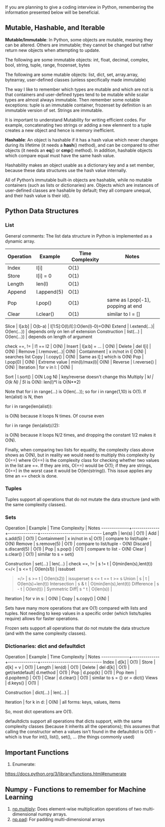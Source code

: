 If you are planning to give a coding interview in Python, remembering the information presented below will be beneficial.

## Mutable, Hashable, and Iterable

**Mutable/Immutable**: In Python, some objects are mutable, meaning they can be altered.  Others are immutable; they cannot be changed but rather return new objects when attempting to update. 

The following are some immutable objects: int, float, decimal, complex, bool, string, tuple, range, frozenset, bytes

The following are some mutable objects: list, dict, set, array.array, bytearray, user-defined classes (unless specifically made immutable)

The way I like to remember which types are mutable and which are not is that containers and user-defined types tend to be mutable while scalar types are almost always immutable. Then remember some notable exceptions: tuple is an immutable container, frozenset by definition is an immutable version of set. Strings are immutable. 

It is important to understand Mutability for writing efficient codes. For example, concatenating two strings or adding a new elemnent to a tuple creates a new object and hence is memory inefficient.

**Hashable**: An object is hashable if it has a hash value which never changes during its lifetime (it needs a __hash__() method), and can be compared to other objects (it needs an __eq__() or __cmp__() method). In addition, hashable objects which compare equal must have the same hash value.

Hashability makes an object usable as a dictionary key and a set member, because these data structures use the hash value internally.

All of Python’s immutable built-in objects are hashable, while no mutable containers (such as lists or dictionaries) are. Objects which are instances of user-defined classes are hashable by default; they all compare unequal, and their hash value is their id().

## Python Data Structures

### List

General comments: The list data structure in Python is implemented as a dynamic array.

| Operation     | Example      | Time Complexity         | Notes |
| -------------- | -------------- | --------------- | ------------------------------- |
| Index         | l[i]         | O(1)	     | |
Store         | l[i] = 0     | O(1)	     |
Length        | len(l)       | O(1)	     |
Append        | l.append(5)  | O(1)	     |
Pop	      | l.pop()      | O(1)	     | same as l.pop(-1), popping at end
Clear         | l.clear()    | O(1)	     | similar to l = []

Slice         | l[a:b]       | O(b-a)	     | l[1:5]:O(l)/l[:]:O(len(l)-0)=O(N)
Extend        | l.extend(...)| O(len(...))   | depends only on len of extension
Construction  | list(...)    | O(len(...))   | depends on length of argument

check ==, !=  | l1 == l2     | O(N)          |
Insert        | l[a:b] = ... | O(N)	     |
Delete        | del l[i]     | O(N)	     | 
Remove        | l.remove(...)| O(N)	     | 
Containment   | x in/not in l| O(N)	     | searches list
Copy          | l.copy()     | O(N)	     | Same as l[:] which is O(N)
Pop	      | l.pop(0)     | O(N)	     | 
Extreme value | min(l)/max(l)| O(N)	     |
Reverse	      | l.reverse()  | O(N)	     |
Iteration     | for v in l:  | O(N)          |

Sort          | l.sort()     | O(N Log N)    | key/reverse doesn't change this
Multiply      | k*l          | O(k N)        | 5*l is O(N): len(l)*l is O(N**2)

Note that for i in range(...) is O(len(...)); so for i in range(1,10) is O(1).
If len(alist) is N, then

  for i in range(len(alist)):

is O(N) because it loops N times. Of course even 

  for i in range (len(alist)//2):

is O(N) because it loops N/2 times, and dropping the constant 1/2 makes
it O(N).

Finally, when comparing two lists for equality, the complexity class above shows as O(N), but in reality we would need to multiply this complexity by O(==) where O(==) is the complexity class for checking whether two values in the list are ==. If they are ints, O(==) would be O(1); if they are strings, O(==) in the worst case it would be O(len(string)). This issue applies any time an == check is done.

### Tuples
Tuples support all operations that do not mutate the data structure (and with
the same complexity classes).


### Sets
                              
Operation     | Example      | Time Complexity         | Notes
--------------+--------------+---------------+-------------------------------
Length        | len(s)       | O(1)	     |
Add           | s.add(5)     | O(1)	     |
Containment   | x in/not in s| O(1)	     | compare to list/tuple - O(N)
Remove        | s.remove(5)  | O(1)	     | compare to list/tuple - O(N)
Discard       | s.discard(5) | O(1)	     | 
Pop           | s.pop()      | O(1)	     | compare to list - O(N)
Clear         | s.clear()    | O(1)	     | similar to s = set()

Construction  | set(...)     | len(...)      |
check ==, !=  | s != t       | O(min(len(s),lent(t))
<=/<          | s <= t       | O(len(s1))    | issubset
>=/>          | s >= t       | O(len(s2))    | issuperset s <= t == t >= s
Union         | s | t        | O(len(s)+len(t))
Intersection  | s & t        | O(min(len(s),lent(t))
Difference    | s - t        | O(len(t))     |
Symmetric Diff| s ^ t        | O(len(s))     |

Iteration     | for v in s:  | O(N)          |
Copy          | s.copy()     | O(N)	     |

Sets have many more operations that are O(1) compared with lists and tuples. Not needing to keep values in a specific order (which lists/tuples require) allows for faster operations.

Frozen sets support all operations that do not mutate the data structure (and with the same complexity classes).


### Dictionaries: dict and defaultdict
                            
Operation     | Example      | Time Complexity         | Notes
--------------+--------------+---------------+-------------------------------
Index         | d[k]         | O(1)	     |
Store         | d[k] = v     | O(1)	     |
Length        | len(d)       | O(1)	     |
Delete        | del d[k]     | O(1)	     |
get/setdefault| d.method     | O(1)	     |
Pop           | d.pop(k)     | O(1)	     |
Pop item      | d.popitem()  | O(1)	     |
Clear         | d.clear()    | O(1)	     | similar to s = {} or = dict()
Views         | d.keys()     | O(1)	     |

Construction  | dict(...)    | len(...)      |

Iteration     | for k in d:  | O(N)          | all forms: keys, values, items

So, most dict operations are O(1).

defaultdicts support all operations that dicts support, with the same complexity classes (because it inherits all the operations); this assumes that calling the constructor when a values isn't found in the defaultdict is O(1) - which is true for int(), list(), set(), ... (the things commonly used)

## Important Functions

1. Enumerate:

https://docs.python.org/3/library/functions.html#enumerate

## Numpy - Functions to remember for Machine Learning

1. [np.multiply](https://docs.scipy.org/doc/numpy-1.13.0/reference/generated/numpy.multiply.html): Does element-wise multiplication operations of two multi-dimensional numpy arrays.
1. [np.pad](https://docs.scipy.org/doc/numpy-1.13.0/reference/generated/numpy.pad.html): For padding multi-dimensional arrays





